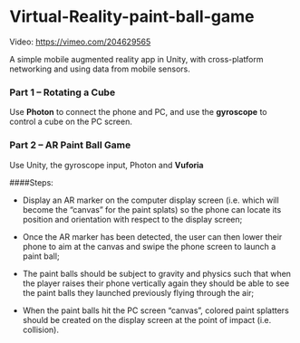 # Virtual-Reality-paint-ball-game

Video: https://vimeo.com/204629565

A simple mobile augmented reality app in Unity, with cross-platform networking and using data from mobile sensors.

### Part 1 – Rotating a Cube 
Use **Photon** to connect the phone and PC, and use the **gyroscope** to control a cube on the PC screen.

### Part 2 – AR Paint Ball Game
Use Unity, the gyroscope input, Photon and **Vuforia**

####Steps: 

* Display an AR marker on the computer display screen (i.e. which will become the “canvas” for the paint splats) so the phone can locate its position and orientation with respect to the display screen;

* Once the AR marker has been detected, the user can then lower their phone to aim at the canvas and swipe the phone screen to launch a paint ball;

* The paint balls should be subject to gravity and physics such that when the player raises their phone vertically again they should be able to see the paint balls they launched previously flying through the air;

* When the paint balls hit the PC screen “canvas”, colored paint splatters should be created on the display screen at the point of impact (i.e. collision).
